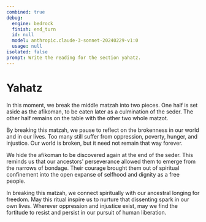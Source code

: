 ```yaml
---
combined: true
debug:
  engine: bedrock
  finish: end_turn
  id: null
  model: anthropic.claude-3-sonnet-20240229-v1:0
  usage: null
isolated: false
prompt: Write the reading for the section yahatz.
---
```


# Yahatz

In this moment, we break the middle matzah into two pieces. One half is set aside as the afikoman, to be eaten later as a culmination of the seder. The other half remains on the table with the other two whole matzot.

By breaking this matzah, we pause to reflect on the brokenness in our world and in our lives. Too many still suffer from oppression, poverty, hunger, and injustice. Our world is broken, but it need not remain that way forever.

We hide the afikoman to be discovered again at the end of the seder. This reminds us that our ancestors' perseverance allowed them to emerge from the narrows of bondage. Their courage brought them out of spiritual confinement into the open expanse of selfhood and dignity as a free people.

In breaking this matzah, we connect spiritually with our ancestral longing for freedom. May this ritual inspire us to nurture that dissenting spark in our own lives. Wherever oppression and injustice exist, may we find the fortitude to resist and persist in our pursuit of human liberation.
